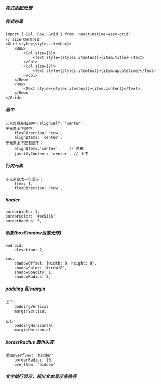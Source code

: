 ##### 样式适配处理


##### 样式布局
    import { Col, Row, Grid } from 'react-native-easy-grid'
    // size代替百分比
    <Grid style={styles.itembox}>
        <Row>
            <Col size={6}>
                <Text style={styles.itemtext}>{item.title}</Text>
            </Col>
            <Col size={2}>
                <Text style={styles.itemtext}>{item.updatetime}</Text>
            </Col>
        </Row>
        <Row>
            <Text style={styles.itemtext}>{item.content}</Text>
        </Row>
    </Grid>

##### 居中
    元素自身左右居中：alignSelf: 'center',
    子元素上下居中：
        flexDirection: 'row',
        alignItems: 'center',
    子元素上下左右居中：
        alignItems:'center',    // 左右
        justifyContent: 'center', // 上下
    
##### 行内元素
    子元素变成一行显示：
        flex: 1,
        flexDirection: 'row',
        
##### border
    borderWidth: 1,
    borderColor: '#ec5355'
    borderRadius: 5,

##### 阴影(boxShadow设置无效)
    android:
        elevation: 2,
        
    ios:
        shadowOffset: {width: 0, height: 0},
        shadowColor: '#ccd4f8',
        shadowOpacity: 1,
        shadowRadius: 5,
    
##### padding 和 margin
    上下：
        paddingVertical
        marginVertical
       
    左右：
        paddingHorizontal
        marginHorizontal
        
##### borderRadius 圆角失真
    添加overflow: 'hidden'
        borderRadius: 20,
        overflow: 'hidden'
        
##### 文字单行显示，超出文本显示省略号